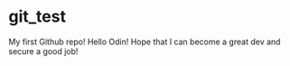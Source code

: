 # git_test
My first Github repo!
Hello Odin!
Hope that I can become a great dev and secure a good job!